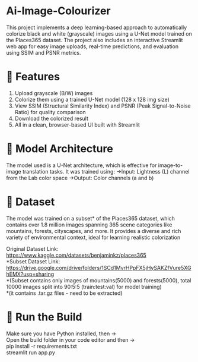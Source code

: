 # Ai-Image-Colourizer
This project implements a deep learning-based approach to automatically colorize black and white (grayscale) images using a U-Net model trained on the Places365 dataset. The project also includes an interactive Streamlit web app for easy image uploads, real-time predictions, and evaluation using SSIM and PSNR metrics.

# 📌 Features
1. Upload grayscale (B/W) images 
2. Colorize them using a trained U-Net model (128 x 128 img size)
3. View SSIM (Structural Similarity Index) and PSNR (Peak Signal-to-Noise Ratio) for quality comparison
4. Download the colorized result
5. All in a clean, browser-based UI built with Streamlit

# 🧠 Model Architecture
The model used is a U-Net architecture, which is effective for image-to-image translation tasks. It was trained using:
  ->Input: Lightness (L) channel from the Lab color space
  ->Output: Color channels (a and b)

# 📂 Dataset
The model was trained on a subset* of the Places365 dataset, which contains over 1.8 million images spanning 365 scene categories like mountains, forests, cityscapes, and more. It provides a diverse and rich variety of environmental context, ideal for learning realistic colorization

Original Dataset Link: https://www.kaggle.com/datasets/benjaminkz/places365 \
*Subset Dataset Link: https://drive.google.com/drive/folders/1SCd1MvrHPpFX5jHySAKZfVure5XGhEMX?usp=sharing \
*(Subset contains only images of mountains(5000) and forests(5000), total 10000 images split into 90:5:5 (train:test:val) for model training)\
*(it contains .tar.gz files - need to be extracted)

# 🚀 Run the Build
Make sure you have Python installed, then ->\
Open the build folder in your code editor and then ->\
pip install -r requirements.txt\
streamlit run app.py
